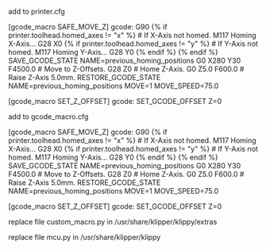 add to printer.cfg

[gcode_macro SAFE_MOVE_Z]
gcode:
    G90
    {% if printer.toolhead.homed_axes != "x" %} # If X-Axis not homed.
		M117 Homing X-Axis...
		G28 X0
        {% if printer.toolhead.homed_axes != "y" %} # If Y-Axis not homed.
        M117 Homing Y-Axis...
		G28 Y0
        {% endif %}
	{% endif %}
    SAVE_GCODE_STATE NAME=previous_homing_positions
    G0 X280 Y30 F4500.0 # Move to Z-Offsets.
    G28 Z0 # Home Z-Axis.
    G0 Z5.0 F600.0 # Raise Z-Axis 5.0mm.
    RESTORE_GCODE_STATE NAME=previous_homing_positions MOVE=1 MOVE_SPEED=75.0

[gcode_macro SET_Z_OFFSET]
gcode:
  SET_GCODE_OFFSET Z=0

add to gcode_macro.cfg

[gcode_macro SAFE_MOVE_Z]
gcode:
    G90
    {% if printer.toolhead.homed_axes != "x" %} # If X-Axis not homed.
		M117 Homing X-Axis...
		G28 X0
        {% if printer.toolhead.homed_axes != "y" %} # If Y-Axis not homed.
        M117 Homing Y-Axis...
		G28 Y0
        {% endif %}
	{% endif %}
    SAVE_GCODE_STATE NAME=previous_homing_positions
    G0 X280 Y30 F4500.0 # Move to Z-Offsets.
    G28 Z0 # Home Z-Axis.
    G0 Z5.0 F600.0 # Raise Z-Axis 5.0mm.
    RESTORE_GCODE_STATE NAME=previous_homing_positions MOVE=1 MOVE_SPEED=75.0

[gcode_macro SET_Z_OFFSET]
gcode:
  SET_GCODE_OFFSET Z=0


replace file custom_macro.py in /usr/share/klipper/klippy/extras

replace file mcu.py in /usr/share/klipper/klippy
